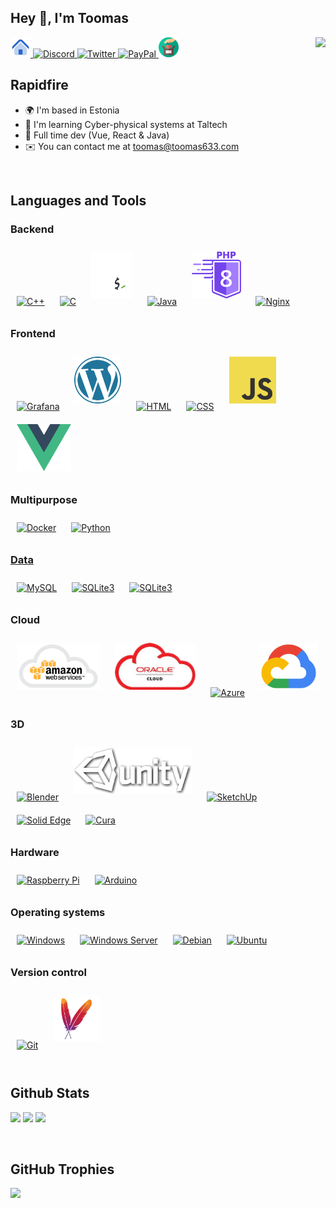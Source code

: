 ## Hey 👋, I'm Toomas
<div align="right">
<img src="https://komarev.com/ghpvc/?username=Toomas633&&style=flat" align="right" />
</div>  
<a href="https://toomas633.com" target="_blank" rel="noreferrer">
<img src="https://raw.githubusercontent.com/Toomas633/Toomas633/main/icons/home.png" alt="Home page" width="32" height="32" />
</a>
<a href="https://discord.com/users/8140" target="_blank" rel="noreferrer">
<img src="https://raw.githubusercontent.com/danielcranney/readme-generator/main/public/icons/socials/discord.svg" alt=Discord width="32" height="32" />
</a>
<a href="https://twitter.com/Toomas633" target="_blank">
<img src="https://raw.githubusercontent.com/danielcranney/readme-generator/main/public/icons/socials/twitter.svg" alt=Twitter width="32" height="32" />
</a>
<a href="https://paypal.me/ToomasK" target="_blank">
<image src="https://upload.wikimedia.org/wikipedia/commons/3/31/PayPal_Logo2014.svg" alt=PayPal width="32" height="32" />
</a>
<a href="https://toomas633.com/donate/" target="_blank" rel="noreferrer">
<img src="https://raw.githubusercontent.com/Toomas633/Toomas633/main/icons/Donate.png" alt=Donate width="32" height="32" />
</a>

<br/>  


## Rapidfire  
- 🌍  I'm based in Estonia  
- 🧠  I'm learning Cyber-physical systems at Taltech
- 💼  Full time dev (Vue, React & Java)
- ✉️  You can contact me at [toomas@toomas633.com](mailto:toomas@toomas633.com)  
  

<br/>  


## Languages and Tools
### Backend
<div align="left">
<a href="https://www.cplusplus.com/" target="_blank"><img style="margin: 10px" src="https://profilinator.rishav.dev/skills-assets/cplusplus-original.svg" alt="C++" height="75"/></a>
<a href="https://www.cprogramming.com/" target="_blank"><img style="margin: 10px" src="https://profilinator.rishav.dev/skills-assets/c-original.svg" alt="C" height="75" /></a>
<a href="https://www.gnu.org/software/bash/" target="_blank"><img style="margin: 10px" src="https://raw.githubusercontent.com/Toomas633/Toomas633/main/icons/bash.png" alt="Bash" height="75" /></a>
<a href="https://www.java.com/" target="_blank"><img style="margin: 10px" src="https://profilinator.rishav.dev/skills-assets/java-original-wordmark.svg" alt="Java" height="75"/></a>
<a href="https://www.php.net/" target="_blank"><img style="margin: 10px" src="https://raw.githubusercontent.com/Toomas633/Toomas633/main/icons/php8.png" alt="PHP" height="75"/></a>
<a href="https://www.nginx.com/" target="_blank"><img style="margin: 10px" src="https://profilinator.rishav.dev/skills-assets/nginx-original.svg" alt="Nginx" height="75" /></a>
</div>

### Frontend
<div align="left">
<a href="https://grafana.com/" target="_blank"><img style="margin: 10px" src="https://profilinator.rishav.dev/skills-assets/grafana.png" alt="Grafana" height="75" /></a>
<a href="https://wordpress.com/" target="_blank"><img style="margin: 10px" src="https://raw.githubusercontent.com/Toomas633/Toomas633/main/icons/WordPress_blue_logo.svg.png" alt="Wordpress" height="75"/></a>
<a href="https://en.wikipedia.org/wiki/HTML" target="_blank"><img style="margin: 10px" src="https://cdn.pixabay.com/photo/2017/08/05/11/16/logo-2582748_1280.png" alt="HTML" height="75" /></a>
<a href="https://en.wikipedia.org/wiki/CSS" target="_blank"><img style="margin: 10px" src="https://upload.wikimedia.org/wikipedia/commons/thumb/6/62/CSS3_logo.svg/800px-CSS3_logo.svg.png" alt="CSS" height="75" /></a>
<a href="https://www.javascript.com/" target="_blank"><img style="margin: 10px" src="https://raw.githubusercontent.com/Toomas633/Toomas633/main/icons/js.svg" alt="JS" height="75" /></a>
<a href="https://vuejs.org/" target="_blank"><img style="margin: 10px" src="https://raw.githubusercontent.com/Toomas633/Toomas633/main/icons/vue-js.svg" alt="Vue" height="75" /></a>
</div>

### Multipurpose
<div align="left">
<a href="https://www.docker.com/" target="_blank"><img style="margin: 10px" src="https://profilinator.rishav.dev/skills-assets/docker-original-wordmark.svg" alt="Docker" height="75" /></a>
<a href="https://www.python.org/" target="_blank"><img style="margin: 10px" src="https://profilinator.rishav.dev/skills-assets/python-original.svg" alt="Python" height="75" /</a>
</div>

### Data
<div align="left">
<a href="https://www.mysql.com/" target="_blank"><img style="margin: 10px" src="https://profilinator.rishav.dev/skills-assets/mysql-original-wordmark.svg" alt="MySQL" height="75" /></a>
<a href="https://sqlite.org/index.html" target="_blank"><img style="margin: 10px" src="https://upload.wikimedia.org/wikipedia/commons/thumb/9/97/Sqlite-square-icon.svg/2048px-Sqlite-square-icon.svg.png" alt="SQLite3" height="75" /></a>
<a href="https://www.postgresql.org/" target="_blank"><img style="margin: 10px" src="https://upload.wikimedia.org/wikipedia/commons/2/29/Postgresql_elephant.svg" alt="SQLite3" height="75" /></a>
</div>

### Cloud
<div align="left">
<a href="https://aws.amazon.com/" target="_blank"><img style="margin: 10px" src="https://raw.githubusercontent.com/Toomas633/Toomas633/main/icons/icon-cloud-aws.png" alt="AWS" height="75" /></a>
<a href="https://www.oracle.com/in/index.html" target="_blank"><img style="margin: 10px" src="https://raw.githubusercontent.com/Toomas633/Toomas633/main/icons/Oracle.png" alt="Oracle" height="75" /></a>
<a href="https://azure.microsoft.com/en-in/" target="_blank"><img style="margin: 10px" src="https://profilinator.rishav.dev/skills-assets/microsoft_azure-icon.svg" alt="Azure" height="75" /></a>
<a href="https://cloud.google.com/" target="_blank"><img style="margin: 10px" src="https://raw.githubusercontent.com/Toomas633/Toomas633/main/icons/google_cloud.png" alt="Google Cloud" height="75" /></a>
</div>

### 3D
<div align="left">
<a href="https://www.blender.org/" target="_blank"><img style="margin: 10px" src="https://profilinator.rishav.dev/skills-assets/blender_community_badge_white.svg" alt="Blender" height="75" /></a>
<a href="https://unity.com/" target="_blank"><img style="margin: 10px" src="https://raw.githubusercontent.com/Toomas633/Toomas633/main/icons/Unity.png" alt="Unity" height="75"/></a>
<a href="https://www.sketchup.com/" target="_blank"><img style="margin: 10px" src="https://global.discourse-cdn.com/sketchup/optimized/3X/6/2/62699d36c8cd29e00033a857c2c36a7cd3f7d93a_2_500x500.png" alt="SketchUp" height="75"/></a>
<a href="https://solidedge.siemens.com/en/" target="_blank"><img style="margin: 10px" src="https://static.wixstatic.com/media/1b9635_def0b5fc43cc44cdb26ae16ca82d361d~mv2.png/v1/fill/w_308,h_305,al_c,lg_1,q_85,enc_auto/mp5-for-siemens-solid-edge220-220.png" alt="Solid Edge" height="75"/></a>
<a href="https://ultimaker.com/software/ultimaker-cura" target="_blank"><img style="margin: 10px" src="https://img.utdstc.com/icon/97a/a5e/97aa5e531fee9e0b18d7028609d091062db6e392c49e45859ba0aeeeb118eae4:200" alt="Cura" height="75"/></a>
</div>

### Hardware
<div align="left">
<a href="https://www.raspberrypi.org/" target="_blank"><img style="margin: 10px" src="https://cdn-icons-png.flaticon.com/512/5969/5969184.png" alt="Raspberry Pi" height="75" /></a>
<a href="https://www.arduino.cc/" target="_blank"><img style="margin: 10px" src="https://profilinator.rishav.dev/skills-assets/arduino.png" alt="Arduino" height="75" /></a>
</div>

### Operating systems
<div align="left">
<a href="https://www.microsoft.com/en-us/windows" target="_blank"><img style="margin: 10px" src="https://cdn-icons-png.flaticon.com/512/906/906308.png" alt="Windows" height="75" /></a>
<a href="https://www.microsoft.com/en-us/windows-server" target="_blank"><img style="margin: 10px" src="https://microsoft.techstarters.com/wp-content/uploads/2019/09/windows-server-icon-01.png" alt="Windows Server" height="75" /></a>
<a href="https://www.debian.org/" target="_blank"><img style="margin: 10px" src="https://cdn.icon-icons.com/icons2/2415/PNG/512/debian_original_logo_icon_146566.png" alt="Debian" height="75" /></a>
<a href="https://ubuntu.com/" target="_blank"><img style="margin: 10px" src="https://1000logos.net/wp-content/uploads/2017/06/Ubuntu-Logo.png" alt="Ubuntu" height="75" /></a>
</div>

### Version control
<div align="left">
<a href="https://git-scm.com/" target="_blank"><img style="margin: 10px" src="https://profilinator.rishav.dev/skills-assets/git-scm-icon.svg" alt="Git" height="75" /></a>
<a href="https://maven.apache.org/" target="_blank"><img style="margin: 10px" src="https://raw.githubusercontent.com/Toomas633/Toomas633/main/icons/maven.svg" alt="Maven" height="75" /></a>
</div>

<br/>

## Github Stats
<p float="left">
  <img src="https://github-readme-stats.vercel.app/api?username=Toomas633&theme=dark&hide_border=true&include_all_commits=true&count_private=false" style="height:175px" />
  <img src="https://github-readme-stats.vercel.app/api/top-langs/?username=Toomas633&theme=dark&hide_border=true&include_all_commits=true&count_private=false&layout=compact" style="height:175px" />
  <img src="https://github-readme-streak-stats.herokuapp.com/?user=Toomas633&theme=dark&hide_border=true" style="height:175px" />
</p>

<br/>

## GitHub Trophies
![](https://github-profile-trophy.vercel.app/?username=Toomas633&theme=darkhub&no-frame=true&no-bg=false&margin-w=4)
